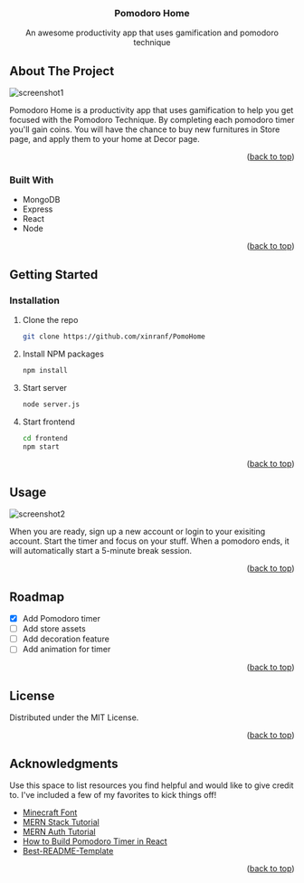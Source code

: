 

<!-- PROJECT LOGO -->
<br />
<div align="center">

  <h3 align="center">Pomodoro Home</h3>

  <p align="center">
    An awesome productivity app that uses gamification and pomodoro technique 
    <br />

  </p>
</div>



<!-- ABOUT THE PROJECT -->
## About The Project

![screenshot1](https://live.staticflickr.com/65535/52402978583_4c633b7cb0.jpg)


Pomodoro Home is a productivity app that uses gamification to help you get focused with the Pomodoro Technique. By completing each pomodoro timer you'll gain coins. You will have the chance to buy new furnitures in Store page, and apply them to your home at Decor page.

<p align="right">(<a href="#readme-top">back to top</a>)</p>


### Built With

* MongoDB
* Express
* React
* Node

<p align="right">(<a href="#readme-top">back to top</a>)</p>


<!-- GETTING STARTED -->
## Getting Started

### Installation

1. Clone the repo
   ```sh
   git clone https://github.com/xinranf/PomoHome
   ```
2. Install NPM packages
   ```sh
   npm install
   ```
3. Start server
   ```sh
   node server.js
   ```
4. Start frontend
   ```sh
   cd frontend
   npm start
   ```

<p align="right">(<a href="#readme-top">back to top</a>)</p>



<!-- USAGE EXAMPLES -->
## Usage

![screenshot2](https://live.staticflickr.com/65535/52402912380_2d847abbc4.jpg)

When you are ready, sign up a new account or login to your exisiting account. Start the timer and focus on your stuff. When a pomodoro ends, it will automatically start a 5-minute break session.

<p align="right">(<a href="#readme-top">back to top</a>)</p>



<!-- ROADMAP -->
## Roadmap

- [x] Add Pomodoro timer
- [ ] Add store assets
- [ ] Add decoration feature
- [ ] Add animation for timer

<p align="right">(<a href="#readme-top">back to top</a>)</p>





<!-- LICENSE -->
## License

Distributed under the MIT License. 

<p align="right">(<a href="#readme-top">back to top</a>)</p>



<!-- ACKNOWLEDGMENTS -->
## Acknowledgments

Use this space to list resources you find helpful and would like to give credit to. I've included a few of my favorites to kick things off!

* [Minecraft Font](https://www.dafont.com/minecraft.font)
* [MERN Stack Tutorial](https://www.youtube.com/watch?v=98BzS5Oz5E4&list=PL4cUxeGkcC9iJ_KkrkBZWZRHVwnzLIoUE)
* [MERN Auth Tutorial](https://www.youtube.com/watch?v=WsRBmwNkv3Q&list=PL4cUxeGkcC9g8OhpOZxNdhXggFz2lOuCT)
* [How to Build Pomodoro Timer in React](https://www.youtube.com/watch?v=9z1qBcFwdXg)
* [Best-README-Template](https://github.com/othneildrew/Best-README-Template)

<p align="right">(<a href="#readme-top">back to top</a>)</p>

